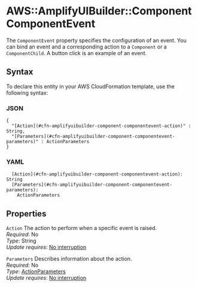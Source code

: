 # AWS::AmplifyUIBuilder::Component ComponentEvent<a name="aws-properties-amplifyuibuilder-component-componentevent"></a>

The `ComponentEvent` property specifies the configuration of an event\. You can bind an event and a corresponding action to a `Component` or a `ComponentChild`\. A button click is an example of an event\.

## Syntax<a name="aws-properties-amplifyuibuilder-component-componentevent-syntax"></a>

To declare this entity in your AWS CloudFormation template, use the following syntax:

### JSON<a name="aws-properties-amplifyuibuilder-component-componentevent-syntax.json"></a>

```
{
  "[Action](#cfn-amplifyuibuilder-component-componentevent-action)" : String,
  "[Parameters](#cfn-amplifyuibuilder-component-componentevent-parameters)" : ActionParameters
}
```

### YAML<a name="aws-properties-amplifyuibuilder-component-componentevent-syntax.yaml"></a>

```
  [Action](#cfn-amplifyuibuilder-component-componentevent-action): String
  [Parameters](#cfn-amplifyuibuilder-component-componentevent-parameters):
    ActionParameters
```

## Properties<a name="aws-properties-amplifyuibuilder-component-componentevent-properties"></a>

`Action` <a name="cfn-amplifyuibuilder-component-componentevent-action"></a>
The action to perform when a specific event is raised\.  
_Required_: No  
_Type_: String  
_Update requires_: [No interruption](https://docs.aws.amazon.com/AWSCloudFormation/latest/UserGuide/using-cfn-updating-stacks-update-behaviors.html#update-no-interrupt)

`Parameters` <a name="cfn-amplifyuibuilder-component-componentevent-parameters"></a>
Describes information about the action\.  
_Required_: No  
_Type_: [ActionParameters](aws-properties-amplifyuibuilder-component-actionparameters.md)  
_Update requires_: [No interruption](https://docs.aws.amazon.com/AWSCloudFormation/latest/UserGuide/using-cfn-updating-stacks-update-behaviors.html#update-no-interrupt)
